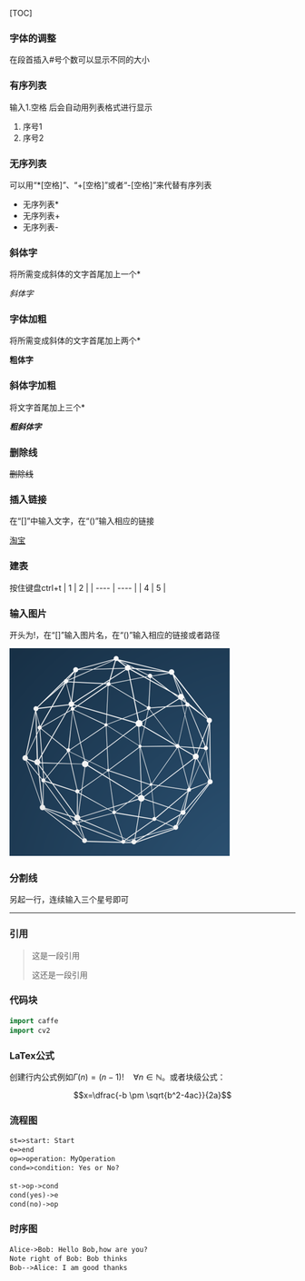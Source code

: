 [TOC]

### 字体的调整

在段首插入#号个数可以显示不同的大小

### 有序列表

输入1.空格 后会自动用列表格式进行显示

1. 序号1
2. 序号2





### 无序列表

可以用“*[空格]”、“+[空格]”或者“-[空格]”来代替有序列表

* 无序列表*
* 无序列表+
* 无序列表-

### 斜体字

将所需变成斜体的文字首尾加上一个*

*斜体字*

### 字体加粗

将所需变成斜体的文字首尾加上两个*

**粗体字**

### 斜体字加粗

将文字首尾加上三个*

***粗斜体字***

### 删除线

~~删除线~~

### 插入链接

在“[]”中输入文字，在“()”输入相应的链接

[淘宝](http://www.taobao.com)

### 建表

按住键盘ctrl+t
| 1    | 2    |
| ---- | ---- |
| 4    | 5    |

### 输入图片

开头为!，在“[]”输入图片名，在“()”输入相应的链接或者路径

![图片名](./files/image.png)

### 分割线

另起一行，连续输入三个星号即可

***

### 引用

>  这是一段引用
>
> 这还是一段引用

### 代码块

```c++
import caffe
import cv2
```

### LaTex公式

创建行内公式例如$\Gamma(n)=(n-1)!\quad\forall n\in\mathbb N$。或者块级公式：

$$x=\dfrac{-b \pm \sqrt{b^2-4ac}}{2a}$$

### 流程图

 ```flow
st=>start: Start
e=>end
op=>operation: MyOperation
cond=>condition: Yes or No?

st->op->cond
cond(yes)->e
cond(no)->op
 ```

### 时序图

``` sequence
Alice->Bob: Hello Bob,how are you?
Note right of Bob: Bob thinks
Bob-->Alice: I am good thanks
```



